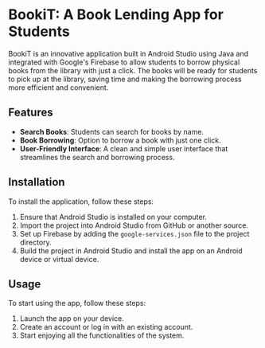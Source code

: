 # BookiT: A Book Lending App for Students

BookiT is an innovative application built in Android Studio using Java and integrated with Google's Firebase to allow students to borrow physical books from the library with just a click. The books will be ready for students to pick up at the library, saving time and making the borrowing process more efficient and convenient.

## Features

- **Search Books**: Students can search for books by name.
- **Book Borrowing**: Option to borrow a book with just one click.
- **User-Friendly Interface**: A clean and simple user interface that streamlines the search and borrowing process.

## Installation

To install the application, follow these steps:

1. Ensure that Android Studio is installed on your computer.
2. Import the project into Android Studio from GitHub or another source.
3. Set up Firebase by adding the `google-services.json` file to the project directory.
4. Build the project in Android Studio and install the app on an Android device or virtual device.

## Usage

To start using the app, follow these steps:

1. Launch the app on your device.
2. Create an account or log in with an existing account.
3. Start enjoying all the functionalities of the system.

